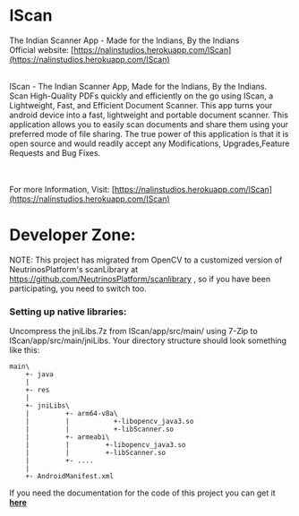 # IScan
The Indian Scanner App - Made for the Indians, By the Indians<br>
Official website: [https://nalinstudios.herokuapp.com/IScan](https://nalinstudios.herokuapp.com/IScan) <br><br>


IScan - The Indian Scanner App, Made for the Indians, By the Indians.<br>
Scan High-Quality PDFs quickly and efficiently on the go using IScan, a Lightweight, Fast, and Efficient Document
Scanner. This app turns your android device into a fast, lightweight and portable document scanner. This
application allows you to easily scan documents and share them using your preferred mode of file sharing. The true
power of this application is that it is open source and would readily accept any Modifications, Upgrades,Feature
Requests and Bug Fixes.<br><br><br>

For more Information, Visit: [https://nalinstudios.herokuapp.com/IScan](https://nalinstudios.herokuapp.com/IScan)

# Developer Zone:
NOTE: This project has migrated from OpenCV to a customized version of NeutrinosPlatform's scanLibrary at https://github.com/NeutrinosPlatform/scanlibrary , so if you have been participating, you need to switch too.
### Setting up native libraries:

Uncompress the jniLibs.7z from IScan/app/src/main/ using 7-Zip to IScan/app/src/main/jniLibs. Your directory structure should look something like this:
~~~shell
main\
    +- java
    |
    +- res
    |
    +- jniLibs\
    |         +- arm64-v8a\
    |         |           +-libopencv_java3.so
    |         |           +-libScanner.so
    |         +- armeabi\
    |         |         +-libopencv_java3.so
    |         |         +-libScanner.so
    |         +- ....
    |
    +- AndroidManifest.xml
~~~

If you need the documentation for the code of this project you can get it **[here](https://nalin-2005.github.io/IScan)**
